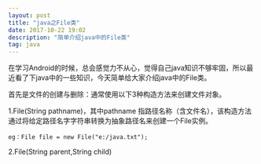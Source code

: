 ```yaml
---
layout: post
title: "java之File类"
date: 2017-10-22 19:02
description: "简单介绍java中的File类"
tag: java
---
```


在学习Android的时候，总会感觉力不从心，觉得自己java知识不够牢固，所以最近看了下java中的一些知识，今天简单给大家介绍java中的File类。

首先是文件的创建与删除：通常使用以下3种构造方法来创建文件对象。

1.File(String pathname)，其中pathname 指路径名称（含文件名），该构造方法通过将给定路径名字字符串转换为抽象路径名来创建一个File实例。
```
eg：File file = new File("e:/java.txt");
```

2.File(String parent,String child)
